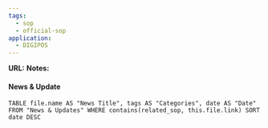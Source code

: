 ```yaml
---
tags:
  - sop
  - official-sop
application:
  - DIGIPOS
---
```

**URL:**
**Notes:**
#### News & Update
```dataview
TABLE file.name AS "News Title", tags AS "Categories", date AS "Date" FROM "News & Updates" WHERE contains(related_sop, this.file.link) SORT date DESC
```